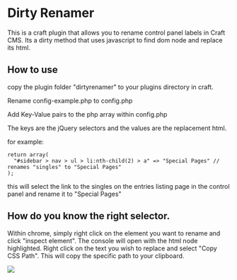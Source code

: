 # Dirty Renamer

This is a craft plugin that allows you to rename control panel labels in Craft
CMS. Its a dirty method that uses javascript to find dom node and replace its
html.


## How to use

copy the plugin folder "dirtyrenamer" to your plugins directory in craft.

Rename config-example.php to config.php

Add Key-Value pairs to the php array within config.php

The keys are the jQuery selectors and the values are the replacement html.

for example:

```
return array(
  "#sidebar > nav > ul > li:nth-child(2) > a" => "Special Pages" // renames "singles" to "Special Pages"
);
```
this will select the link to the singles on the entries listing page in the control panel and rename 
it to "Special Pages"

## How do you know the right selector.

Within chrome, simply right click on the element you want to rename and click 
"inspect element". The console will open with the html node highlighted. Right
click on the text you wish to replace and select "Copy CSS Path". This will copy the 
specific path to your clipboard.

![](http://dl.dropboxusercontent.com/s/zajs72muxi5q1jy/2014-05-29%20at%205.08%20pm.png)